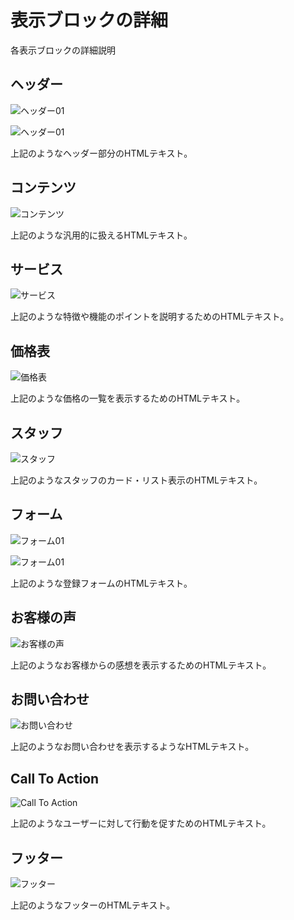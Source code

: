 # 表示ブロックの詳細

各表示ブロックの詳細説明

## ヘッダー
![ヘッダー01](https://mockup.takeys.link/img/headers/012.png)

![ヘッダー01](https://mockup.takeys.link/img/headers/006.png)

上記のようなヘッダー部分のHTMLテキスト。

## コンテンツ
![コンテンツ](http://mockup-generator.test/img/contents/013.png)

上記のような汎用的に扱えるHTMLテキスト。

## サービス
![サービス](http://mockup-generator.test/img/features/008.png)

上記のような特徴や機能のポイントを説明するためのHTMLテキスト。

## 価格表
![価格表](http://mockup-generator.test/img/pricings/003.png)

上記のような価格の一覧を表示するためのHTMLテキスト。

## スタッフ
![スタッフ](http://mockup-generator.test/img/teams/000.png)

上記のようなスタッフのカード・リスト表示のHTMLテキスト。

## フォーム
![フォーム01](http://mockup-generator.test/img/forms/003.png)

![フォーム01](http://mockup-generator.test/img/forms/011.png)

上記のような登録フォームのHTMLテキスト。

## お客様の声
![お客様の声](http://mockup-generator.test/img/testimonials/007.png)

上記のようなお客様からの感想を表示するためのHTMLテキスト。

## お問い合わせ
![お問い合わせ](http://mockup-generator.test/img/contacts/002.png)

上記のようなお問い合わせを表示するようなHTMLテキスト。

## Call To Action
![Call To Action](http://mockup-generator.test/img/call_to_action/020.png)

上記のようなユーザーに対して行動を促すためのHTMLテキスト。

## フッター
![フッター](http://mockup-generator.test/img/footers/008.png)

上記のようなフッターのHTMLテキスト。
